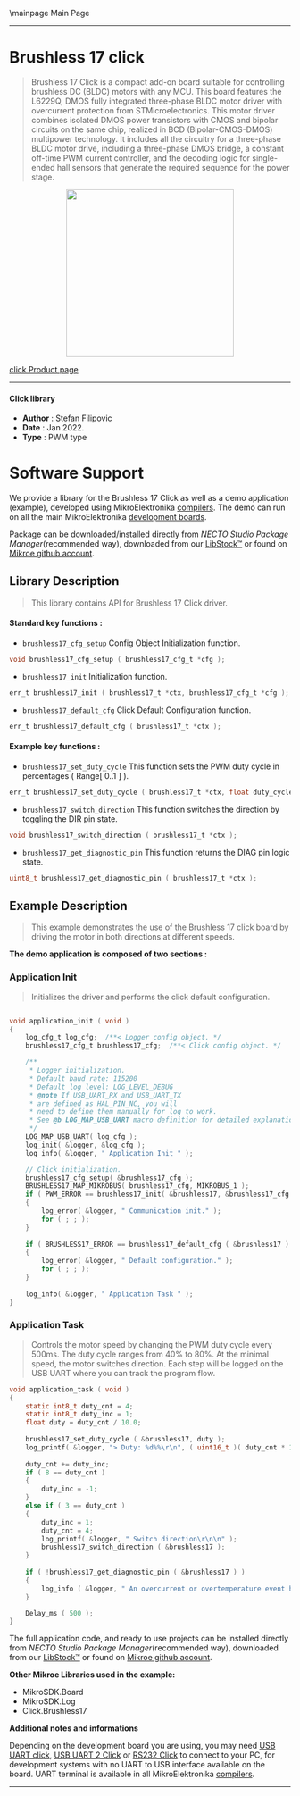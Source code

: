 \mainpage Main Page

---
# Brushless 17 click

> Brushless 17 Click is a compact add-on board suitable for controlling brushless DC (BLDC) motors with any MCU. This board features the L6229Q, DMOS fully integrated three-phase BLDC motor driver with overcurrent protection from STMicroelectronics. This motor driver combines isolated DMOS power transistors with CMOS and bipolar circuits on the same chip, realized in BCD (Bipolar-CMOS-DMOS) multipower technology. It includes all the circuitry for a three-phase BLDC motor drive, including a three-phase DMOS bridge, a constant off-time PWM current controller, and the decoding logic for single-ended hall sensors that generate the required sequence for the power stage.

<p align="center">
  <img src="https://download.mikroe.com/images/click_for_ide/brushless17_click.png" height=300px>
</p>

[click Product page](https://www.mikroe.com/brushless-17-click)

---


#### Click library

- **Author**        : Stefan Filipovic
- **Date**          : Jan 2022.
- **Type**          : PWM type


# Software Support

We provide a library for the Brushless 17 Click
as well as a demo application (example), developed using MikroElektronika
[compilers](https://www.mikroe.com/necto-studio).
The demo can run on all the main MikroElektronika [development boards](https://www.mikroe.com/development-boards).

Package can be downloaded/installed directly from *NECTO Studio Package Manager*(recommended way), downloaded from our [LibStock&trade;](https://libstock.mikroe.com) or found on [Mikroe github account](https://github.com/MikroElektronika/mikrosdk_click_v2/tree/master/clicks).

## Library Description

> This library contains API for Brushless 17 Click driver.

#### Standard key functions :

- `brushless17_cfg_setup` Config Object Initialization function.
```c
void brushless17_cfg_setup ( brushless17_cfg_t *cfg );
```

- `brushless17_init` Initialization function.
```c
err_t brushless17_init ( brushless17_t *ctx, brushless17_cfg_t *cfg );
```

- `brushless17_default_cfg` Click Default Configuration function.
```c
err_t brushless17_default_cfg ( brushless17_t *ctx );
```

#### Example key functions :

- `brushless17_set_duty_cycle` This function sets the PWM duty cycle in percentages ( Range[ 0..1 ] ).
```c
err_t brushless17_set_duty_cycle ( brushless17_t *ctx, float duty_cycle );
```

- `brushless17_switch_direction` This function switches the direction by toggling the DIR pin state.
```c
void brushless17_switch_direction ( brushless17_t *ctx );
```

- `brushless17_get_diagnostic_pin` This function returns the DIAG pin logic state.
```c
uint8_t brushless17_get_diagnostic_pin ( brushless17_t *ctx );
```

## Example Description

> This example demonstrates the use of the Brushless 17 click board by driving the motor in both directions at different speeds.

**The demo application is composed of two sections :**

### Application Init

> Initializes the driver and performs the click default configuration.

```c

void application_init ( void )
{
    log_cfg_t log_cfg;  /**< Logger config object. */
    brushless17_cfg_t brushless17_cfg;  /**< Click config object. */

    /** 
     * Logger initialization.
     * Default baud rate: 115200
     * Default log level: LOG_LEVEL_DEBUG
     * @note If USB_UART_RX and USB_UART_TX 
     * are defined as HAL_PIN_NC, you will 
     * need to define them manually for log to work. 
     * See @b LOG_MAP_USB_UART macro definition for detailed explanation.
     */
    LOG_MAP_USB_UART( log_cfg );
    log_init( &logger, &log_cfg );
    log_info( &logger, " Application Init " );

    // Click initialization.
    brushless17_cfg_setup( &brushless17_cfg );
    BRUSHLESS17_MAP_MIKROBUS( brushless17_cfg, MIKROBUS_1 );
    if ( PWM_ERROR == brushless17_init( &brushless17, &brushless17_cfg ) )
    {
        log_error( &logger, " Communication init." );
        for ( ; ; );
    }
    
    if ( BRUSHLESS17_ERROR == brushless17_default_cfg ( &brushless17 ) )
    {
        log_error( &logger, " Default configuration." );
        for ( ; ; );
    }
    
    log_info( &logger, " Application Task " );
}

```

### Application Task

> Controls the motor speed by changing the PWM duty cycle every 500ms.
The duty cycle ranges from 40% to 80%. At the minimal speed, the motor switches direction.
Each step will be logged on the USB UART where you can track the program flow.

```c
void application_task ( void )
{
    static int8_t duty_cnt = 4;
    static int8_t duty_inc = 1;
    float duty = duty_cnt / 10.0;
    
    brushless17_set_duty_cycle ( &brushless17, duty );
    log_printf( &logger, "> Duty: %d%%\r\n", ( uint16_t )( duty_cnt * 10 ) );
    
    duty_cnt += duty_inc;
    if ( 8 == duty_cnt ) 
    {
        duty_inc = -1;
    }
    else if ( 3 == duty_cnt ) 
    {
        duty_inc = 1;
        duty_cnt = 4;
        log_printf( &logger, " Switch direction\r\n\n" );
        brushless17_switch_direction ( &brushless17 );
    }
    
    if ( !brushless17_get_diagnostic_pin ( &brushless17 ) )
    {
        log_info ( &logger, " An overcurrent or overtemperature event has occured " );
    }

    Delay_ms ( 500 );
}
```

The full application code, and ready to use projects can be installed directly from *NECTO Studio Package Manager*(recommended way), downloaded from our [LibStock&trade;](https://libstock.mikroe.com) or found on [Mikroe github account](https://github.com/MikroElektronika/mikrosdk_click_v2/tree/master/clicks).

**Other Mikroe Libraries used in the example:**

- MikroSDK.Board
- MikroSDK.Log
- Click.Brushless17

**Additional notes and informations**

Depending on the development board you are using, you may need
[USB UART click](https://www.mikroe.com/usb-uart-click),
[USB UART 2 Click](https://www.mikroe.com/usb-uart-2-click) or
[RS232 Click](https://www.mikroe.com/rs232-click) to connect to your PC, for
development systems with no UART to USB interface available on the board. UART
terminal is available in all MikroElektronika
[compilers](https://shop.mikroe.com/compilers).

---
